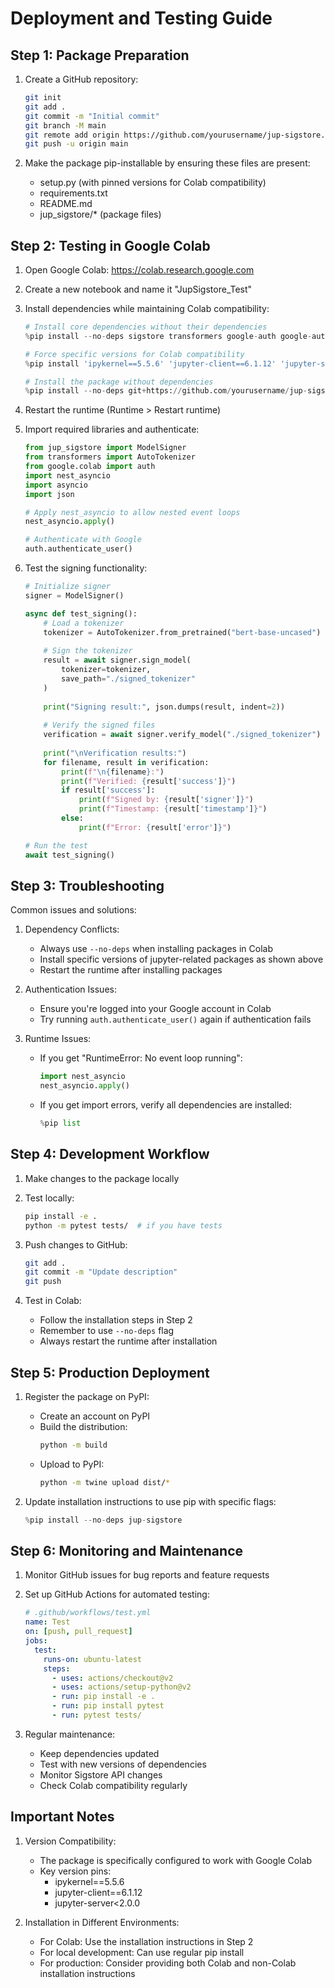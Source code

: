 # Deployment and Testing Guide

## Step 1: Package Preparation

1. Create a GitHub repository:
   ```bash
   git init
   git add .
   git commit -m "Initial commit"
   git branch -M main
   git remote add origin https://github.com/yourusername/jup-sigstore.git
   git push -u origin main
   ```

2. Make the package pip-installable by ensuring these files are present:
   - setup.py (with pinned versions for Colab compatibility)
   - requirements.txt
   - README.md
   - jup_sigstore/* (package files)

## Step 2: Testing in Google Colab

1. Open Google Colab: https://colab.research.google.com

2. Create a new notebook and name it "JupSigstore_Test"

3. Install dependencies while maintaining Colab compatibility:
   ```python
   # Install core dependencies without their dependencies
   %pip install --no-deps sigstore transformers google-auth google-auth-oauthlib nest-asyncio

   # Force specific versions for Colab compatibility
   %pip install 'ipykernel==5.5.6' 'jupyter-client==6.1.12' 'jupyter-server<2.0.0'

   # Install the package without dependencies
   %pip install --no-deps git+https://github.com/yourusername/jup-sigstore.git
   ```

4. Restart the runtime (Runtime > Restart runtime)

5. Import required libraries and authenticate:
   ```python
   from jup_sigstore import ModelSigner
   from transformers import AutoTokenizer
   from google.colab import auth
   import nest_asyncio
   import asyncio
   import json

   # Apply nest_asyncio to allow nested event loops
   nest_asyncio.apply()

   # Authenticate with Google
   auth.authenticate_user()
   ```

6. Test the signing functionality:
   ```python
   # Initialize signer
   signer = ModelSigner()

   async def test_signing():
       # Load a tokenizer
       tokenizer = AutoTokenizer.from_pretrained("bert-base-uncased")
       
       # Sign the tokenizer
       result = await signer.sign_model(
           tokenizer=tokenizer,
           save_path="./signed_tokenizer"
       )
       
       print("Signing result:", json.dumps(result, indent=2))
       
       # Verify the signed files
       verification = await signer.verify_model("./signed_tokenizer")
       
       print("\nVerification results:")
       for filename, result in verification:
           print(f"\n{filename}:")
           print(f"Verified: {result['success']}")
           if result['success']:
               print(f"Signed by: {result['signer']}")
               print(f"Timestamp: {result['timestamp']}")
           else:
               print(f"Error: {result['error']}")

   # Run the test
   await test_signing()
   ```

## Step 3: Troubleshooting

Common issues and solutions:

1. Dependency Conflicts:
   - Always use `--no-deps` when installing packages in Colab
   - Install specific versions of jupyter-related packages as shown above
   - Restart the runtime after installing packages

2. Authentication Issues:
   - Ensure you're logged into your Google account in Colab
   - Try running `auth.authenticate_user()` again if authentication fails

3. Runtime Issues:
   - If you get "RuntimeError: No event loop running":
     ```python
     import nest_asyncio
     nest_asyncio.apply()
     ```
   - If you get import errors, verify all dependencies are installed:
     ```python
     %pip list
     ```

## Step 4: Development Workflow

1. Make changes to the package locally

2. Test locally:
   ```bash
   pip install -e .
   python -m pytest tests/  # if you have tests
   ```

3. Push changes to GitHub:
   ```bash
   git add .
   git commit -m "Update description"
   git push
   ```

4. Test in Colab:
   - Follow the installation steps in Step 2
   - Remember to use `--no-deps` flag
   - Always restart the runtime after installation

## Step 5: Production Deployment

1. Register the package on PyPI:
   - Create an account on PyPI
   - Build the distribution:
     ```bash
     python -m build
     ```
   - Upload to PyPI:
     ```bash
     python -m twine upload dist/*
     ```

2. Update installation instructions to use pip with specific flags:
   ```python
   %pip install --no-deps jup-sigstore
   ```

## Step 6: Monitoring and Maintenance

1. Monitor GitHub issues for bug reports and feature requests

2. Set up GitHub Actions for automated testing:
   ```yaml
   # .github/workflows/test.yml
   name: Test
   on: [push, pull_request]
   jobs:
     test:
       runs-on: ubuntu-latest
       steps:
         - uses: actions/checkout@v2
         - uses: actions/setup-python@v2
         - run: pip install -e .
         - run: pip install pytest
         - run: pytest tests/
   ```

3. Regular maintenance:
   - Keep dependencies updated
   - Test with new versions of dependencies
   - Monitor Sigstore API changes
   - Check Colab compatibility regularly

## Important Notes

1. Version Compatibility:
   - The package is specifically configured to work with Google Colab
   - Key version pins:
     - ipykernel==5.5.6
     - jupyter-client==6.1.12
     - jupyter-server<2.0.0

2. Installation in Different Environments:
   - For Colab: Use the installation instructions in Step 2
   - For local development: Can use regular pip install
   - For production: Consider providing both Colab and non-Colab installation instructions
